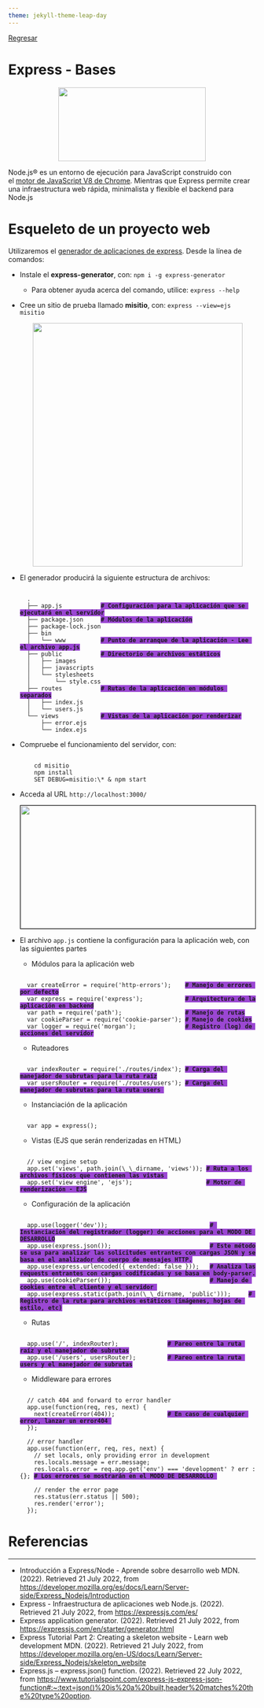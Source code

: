 ```yaml
---
theme: jekyll-theme-leap-day
---
```


[Regresar](/DAWM-2022/)

Express - Bases
===============

<p align="center">
  <img width="300" height="150" src="imagenes/node_express.png">
</p>


Node.js® es un entorno de ejecución para JavaScript construido con el [motor de JavaScript V8 de Chrome](https://v8.dev/ "https://v8.dev/"). Mientras que Express permite crear una infraestructura web rápida, minimalista y flexible el backend para Node.js

Esqueleto de un proyecto web
============================

Utilizaremos el [generador de aplicaciones de express](https://expressjs.com/en/starter/generator.html). Desde la línea de comandos:

* Instale el **express-generator**, con: `npm i -g express-generator`
  + Para obtener ayuda acerca del comando, utilice: `express --help`

* Cree un sitio de prueba llamado **misitio**, con: `express --view=ejs misitio`
  
  <p align="center">
    <img width="427" height="495" src="imagenes/express_sitio_prueba.JPG">
  </p>

* El generador producirá la siguiente estructura de archivos:

  <pre><code>
    .
    ├── app.js           <b style="background-color: #9b47d3;"># Configuración para la aplicación que se ejecutará en el servidor</b>
    ├── package.json     <b style="background-color: #9b47d3;"># Módulos de la aplicación</b>
    ├── package-lock.json
    ├── bin
    │   └── www          <b style="background-color: #9b47d3;"># Punto de arranque de la aplicación - Lee el archivo app.js</b>
    ├── public           <b style="background-color: #9b47d3;"># Directorio de archivos estáticos</b>
    │   ├── images
    │   ├── javascripts
    │   └── stylesheets
    │       └── style.css
    ├── routes           <b style="background-color: #9b47d3;"># Rutas de la aplicación en módulos separados</b>
    │   ├── index.js
    │   └── users.js
    └── views            <b style="background-color: #9b47d3;"># Vistas de la aplicación por renderizar</b>
        ├── error.ejs
        └── index.ejs
  </code></pre>


* Compruebe el funcionamiento del servidor, con:  
  
  <pre><code>
      cd misitio   
      npm install   
      SET DEBUG=misitio:\* & npm start
  </code></pre>
    
* Acceda al URL `http://localhost:3000/` 


  <p align="center" style="border: 0.5pt solid black;">
    <img width="538" height="250" src="imagenes/express_sitio_base.png">
  </p>

* El archivo `app.js` contiene la configuración para la aplicación web, con las siguientes partes
  + Módulos para la aplicación web

  <pre><code>
    var createError = require('http-errors');    <b style="background-color: #9b47d3;"># Manejo de errores por defecto</b>
    var express = require('express');            <b style="background-color: #9b47d3;"># Arquitectura de la aplicación en backend</b>
    var path = require('path');                  <b style="background-color: #9b47d3;"># Manejo de rutas</b>
    var cookieParser = require('cookie-parser'); <b style="background-color: #9b47d3;"># Manejo de cookies</b>
    var logger = require('morgan');              <b style="background-color: #9b47d3;"># Registro (log) de acciones del servidor</b>
  </code></pre>

  + Ruteadores 

  <pre><code>
    var indexRouter = require('./routes/index'); <b style="background-color: #9b47d3;"># Carga del manejador de subrutas para la ruta raíz</b>
    var usersRouter = require('./routes/users'); <b style="background-color: #9b47d3;"># Carga del manejador de subrutas para la ruta users </b>
  </code></pre>  

  + Instanciación de la aplicación

  <pre><code>
    var app = express();
  </code></pre>

  + Vistas (EJS que serán renderizadas en HTML)

  <pre><code>
    // view engine setup
    app.set('views', path.join(\_\_dirname, 'views')); <b style="background-color: #9b47d3;"># Ruta a los archivos físicos que contienen las vistas </b>
    app.set('view engine', 'ejs');                     <b style="background-color: #9b47d3;"># Motor de renderización - EJS</b>
  </code></pre>

  + Configuración de la aplicación

  <pre><code>
    app.use(logger('dev'));                             <b style="background-color: #9b47d3;"># Instanciación del registrador (logger) de acciones para el MODO DE DESARROLLO</b>
    app.use(express.json());                            <b style="background-color: #9b47d3;"># Este método se usa para analizar las solicitudes entrantes con cargas JSON y se basa en el analizador de cuerpo de mensajes HTTP.</b>
    app.use(express.urlencoded({ extended: false }));   <b style="background-color: #9b47d3;"># Analiza las requests entrantes con cargas codificadas y se basa en body-parser. </b>
    app.use(cookieParser());                            <b style="background-color: #9b47d3;"># Manejo de cookies entre el cliente y el servidor </b>
    app.use(express.static(path.join(\_\_dirname, 'public')));     <b style="background-color: #9b47d3;"># Registro de la ruta para archivos estáticos (imágenes, hojas de estilo, etc)</b>
  </code></pre>


  + Rutas

  <pre><code>
    app.use('/', indexRouter);              <b style="background-color: #9b47d3;"># Pareo entre la ruta raíz y el manejador de subrutas</b>
    app.use('/users', usersRouter);         <b style="background-color: #9b47d3;"># Pareo entre la ruta users y el manejador de subrutas</b>
  </code></pre>


  + Middleware para errores

  <pre><code>
    // catch 404 and forward to error handler
    app.use(function(req, res, next) {
      next(createError(404));               <b style="background-color: #9b47d3;"># En caso de cualquier error, lanzar un error404 </b>
    });
  
    // error handler
    app.use(function(err, req, res, next) {
      // set locals, only providing error in development
      res.locals.message = err.message;
      res.locals.error = req.app.get('env') === 'development' ? err : {}; <b style="background-color: #9b47d3;"># Los errores se mostrarán en el MODO DE DESARROLLO </b>

      // render the error page
      res.status(err.status || 500);
      res.render('error');
    });
  </code></pre>


Referencias 
===========

* * *

* Introducción a Express/Node - Aprende sobre desarrollo web MDN. (2022). Retrieved 21 July 2022, from https://developer.mozilla.org/es/docs/Learn/Server-side/Express_Nodejs/Introduction
* Express - Infraestructura de aplicaciones web Node.js. (2022). Retrieved 21 July 2022, from https://expressjs.com/es/
* Express application generator. (2022). Retrieved 21 July 2022, from https://expressjs.com/en/starter/generator.html
* Express Tutorial Part 2: Creating a skeleton website - Learn web development MDN. (2022). Retrieved 21 July 2022, from https://developer.mozilla.org/en-US/docs/Learn/Server-side/Express_Nodejs/skeleton_website
* Express.js – express.json() function. (2022). Retrieved 22 July 2022, from https://www.tutorialspoint.com/express-js-express-json-function#:~:text=json()%20is%20a%20built,header%20matches%20the%20type%20option.